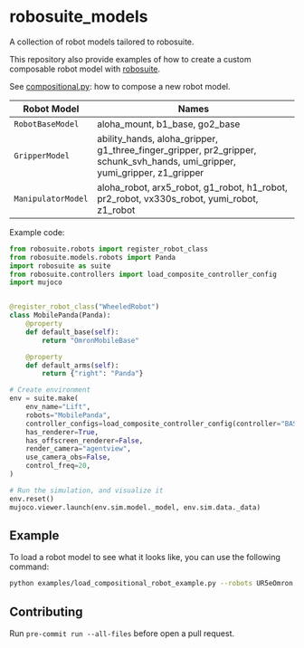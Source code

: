 # robosuite_models

A collection of robot models tailored to robosuite. 

This repository also provide examples of how to create a custom composable robot model with [robosuite](https://github.com/ARISE-Initiative/robosuite).

See [compositional.py](robosuite_models/robots/compositional.py): how to compose a new robot model.

| Robot Model | Names |
| --- | --- |
| `RobotBaseModel` | aloha_mount, b1_base, go2_base |
| `GripperModel` | ability_hands, aloha_gripper, g1_three_finger_gripper, pr2_gripper, schunk_svh_hands, umi_gripper, yumi_gripper, z1_gripper |
| `ManipulatorModel` | aloha_robot, arx5_robot, g1_robot, h1_robot, pr2_robot, vx330s_robot, yumi_robot, z1_robot |

Example code:

```py
from robosuite.robots import register_robot_class
from robosuite.models.robots import Panda
import robosuite as suite
from robosuite.controllers import load_composite_controller_config
import mujoco


@register_robot_class("WheeledRobot")
class MobilePanda(Panda):
    @property
    def default_base(self):
        return "OmronMobileBase"

    @property
    def default_arms(self):
        return {"right": "Panda"}

# Create environment
env = suite.make(
    env_name="Lift",
    robots="MobilePanda",
    controller_configs=load_composite_controller_config(controller="BASIC"),
    has_renderer=True,
    has_offscreen_renderer=False,
    render_camera="agentview",
    use_camera_obs=False,
    control_freq=20,
)

# Run the simulation, and visualize it
env.reset()
mujoco.viewer.launch(env.sim.model._model, env.sim.data._data)
```

## Example

To load a robot model to see what it looks like, you can use the following command:
```sh
python examples/load_compositional_robot_example.py --robots UR5eOmron  --controller BASIC
```

## Contributing

Run `pre-commit run --all-files` before open a pull request.
